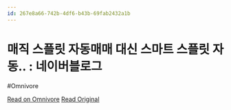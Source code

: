 ```yaml
---
id: 267e8a66-742b-4df6-b43b-69fab2432a1b
---
```


# 매직 스플릿 자동매매 대신 스마트 스플릿 자동.. : 네이버블로그
#Omnivore

[Read on Omnivore](https://omnivore.app/me/-1930402aec7)
[Read Original](https://blog.naver.com/zacra/223534417235)

